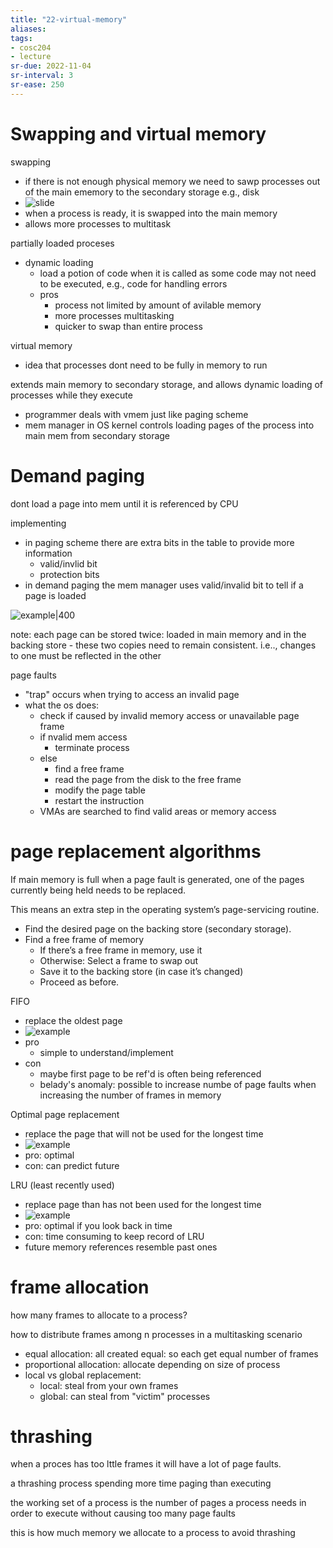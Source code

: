 ```yaml
---
title: "22-virtual-memory"
aliases: 
tags: 
- cosc204
- lecture
sr-due: 2022-11-04
sr-interval: 3
sr-ease: 250
---
```


# Swapping and virtual memory
swapping
- if there is not enough physical memory we need to sawp processes out of the main ememory to the secondary storage e.g., disk
- ![slide](https://i.imgur.com/ImjjXkb.png)
- when a process is ready, it is swapped into the main memory
- allows more processes to multitask

partially loaded proceses
- dynamic loading
	- load a potion of code when it is called as some code may not need to be executed, e.g., code for handling errors
	- pros
		- process not limited by amount of avilable memory
		- more processes multitasking
		- quicker to swap than entire process

virtual memory
-  idea that processes dont need to be fully in memory to run

extends main memory to secondary storage, and allows dynamic loading of processes while they execute
- programmer deals with vmem just like paging scheme
- mem manager in OS kernel controls loading pages of the process into main mem from secondary storage

# Demand paging
dont load a page into mem until it is referenced by CPU

implementing
- in paging scheme there are extra bits in the table to provide more information
	- valid/invlid bit
	- protection bits
- in demand paging the mem manager uses valid/invalid bit to tell if a page is loaded

![example|400](https://i.imgur.com/JeQxF4H.png)

note: each page can be stored twice: loaded in main memory and in the backing store - these two copies need to remain consistent. i.e.., changes to one must be reflected in the other

page faults
- "trap" occurs when trying to access an invalid page
- what the os does:
	- check if caused by invalid memory access or unavailable page frame
	- if nvalid mem access
		- terminate process
	- else
		- find a free frame
		- read the page from the disk to the free frame
		- modify the page table
		- restart the instruction
	- VMAs are searched to find valid areas or memory access

# page replacement algorithms
If main memory is full when a page fault is generated, one of the pages currently being held needs to be replaced.

This means an extra step in the operating system’s page-servicing routine. 
- Find the desired page on the backing store (secondary storage). 
- Find a free frame of memory
	- If there’s a free frame in memory, use it
	- Otherwise: Select a frame to swap out
	- Save it to the backing store (in case it’s changed) 
	- Proceed as before.

FIFO
- replace the oldest page
- ![example](https://i.imgur.com/EM09dtl.png)
- pro
	- simple to understand/implement
- con
	- maybe first page to be ref'd is often being referenced
	- belady's anomaly: possible to increase numbe of page faults when increasing the number of frames in memory

Optimal page replacement
- replace the page that will not be used for the longest time
- ![example](https://i.imgur.com/RiNi1JI.png)
- pro: optimal
- con: can predict future

LRU (least recently used)
- replace page than has not been used for the longest time
- ![example](https://i.imgur.com/VpMGeXY.png)
- pro: optimal if you look back in time
- con: time consuming to keep record of LRU
- future memory references resemble past ones

# frame allocation
how many frames to allocate to a process?

how to distribute frames among n processes in a multitasking scenario
- equal allocation: all created equal: so each get equal number of frames
- proportional allocation: allocate depending on size of process
- local vs global replacement: 
	- local: steal from your own frames
	- global: can steal from "victim" processes

# thrashing
when a proces has too lttle frames it will have a lot of page faults.

a thrashing process spending more time paging than executing

the working set of a process is the number of pages a process needs in order to execute without causing too many page faults

this is how much memory we allocate to a process to avoid thrashing